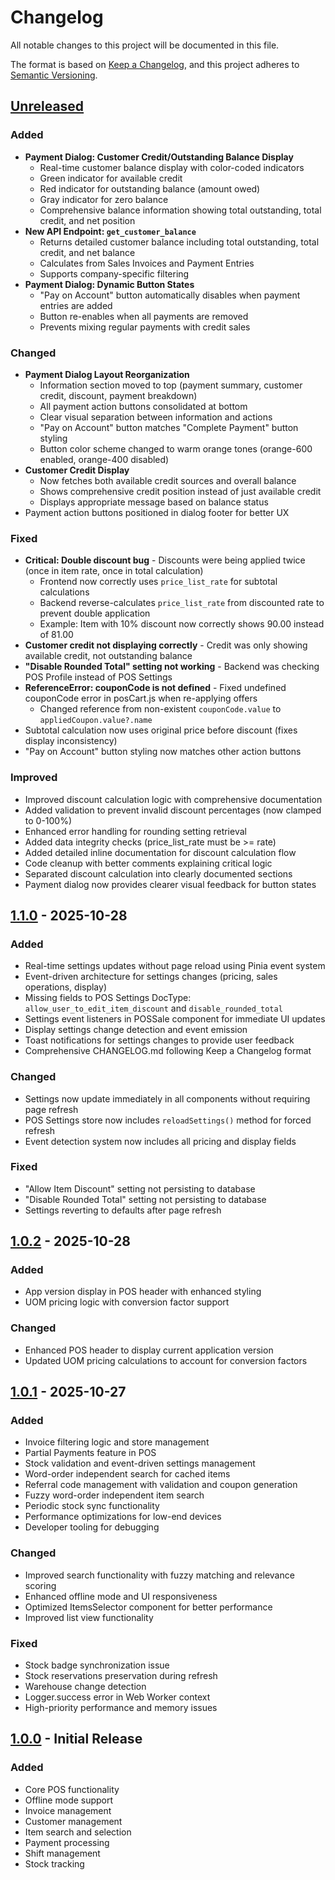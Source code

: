 # Changelog

All notable changes to this project will be documented in this file.

The format is based on [Keep a Changelog](https://keepachangelog.com/en/1.1.0/),
and this project adheres to [Semantic Versioning](https://semver.org/spec/v2.0.0.html).

## [Unreleased]

### Added
- **Payment Dialog: Customer Credit/Outstanding Balance Display**
  - Real-time customer balance display with color-coded indicators
  - Green indicator for available credit
  - Red indicator for outstanding balance (amount owed)
  - Gray indicator for zero balance
  - Comprehensive balance information showing total outstanding, total credit, and net position
- **New API Endpoint: `get_customer_balance`**
  - Returns detailed customer balance including total outstanding, total credit, and net balance
  - Calculates from Sales Invoices and Payment Entries
  - Supports company-specific filtering
- **Payment Dialog: Dynamic Button States**
  - "Pay on Account" button automatically disables when payment entries are added
  - Button re-enables when all payments are removed
  - Prevents mixing regular payments with credit sales

### Changed
- **Payment Dialog Layout Reorganization**
  - Information section moved to top (payment summary, customer credit, discount, payment breakdown)
  - All payment action buttons consolidated at bottom
  - Clear visual separation between information and actions
  - "Pay on Account" button matches "Complete Payment" button styling
  - Button color scheme changed to warm orange tones (orange-600 enabled, orange-400 disabled)
- **Customer Credit Display**
  - Now fetches both available credit sources and overall balance
  - Shows comprehensive credit position instead of just available credit
  - Displays appropriate message based on balance status
- Payment action buttons positioned in dialog footer for better UX

### Fixed
- **Critical: Double discount bug** - Discounts were being applied twice (once in item rate, once in total calculation)
  - Frontend now correctly uses `price_list_rate` for subtotal calculations
  - Backend reverse-calculates `price_list_rate` from discounted rate to prevent double application
  - Example: Item with 10% discount now correctly shows 90.00 instead of 81.00
- **Customer credit not displaying correctly** - Credit was only showing available credit, not outstanding balance
- **"Disable Rounded Total" setting not working** - Backend was checking POS Profile instead of POS Settings
- **ReferenceError: couponCode is not defined** - Fixed undefined couponCode error in posCart.js when re-applying offers
  - Changed reference from non-existent `couponCode.value` to `appliedCoupon.value?.name`
- Subtotal calculation now uses original price before discount (fixes display inconsistency)
- "Pay on Account" button styling now matches other action buttons

### Improved
- Improved discount calculation logic with comprehensive documentation
- Added validation to prevent invalid discount percentages (now clamped to 0-100%)
- Enhanced error handling for rounding setting retrieval
- Added data integrity checks (price_list_rate must be >= rate)
- Added detailed inline documentation for discount calculation flow
- Code cleanup with better comments explaining critical logic
- Separated discount calculation into clearly documented sections
- Payment dialog now provides clearer visual feedback for button states

## [1.1.0] - 2025-10-28

### Added
- Real-time settings updates without page reload using Pinia event system
- Event-driven architecture for settings changes (pricing, sales operations, display)
- Missing fields to POS Settings DocType: `allow_user_to_edit_item_discount` and `disable_rounded_total`
- Settings event listeners in POSSale component for immediate UI updates
- Display settings change detection and event emission
- Toast notifications for settings changes to provide user feedback
- Comprehensive CHANGELOG.md following Keep a Changelog format

### Changed
- Settings now update immediately in all components without requiring page refresh
- POS Settings store now includes `reloadSettings()` method for forced refresh
- Event detection system now includes all pricing and display fields

### Fixed
- "Allow Item Discount" setting not persisting to database
- "Disable Rounded Total" setting not persisting to database
- Settings reverting to defaults after page refresh

## [1.0.2] - 2025-10-28

### Added
- App version display in POS header with enhanced styling
- UOM pricing logic with conversion factor support

### Changed
- Enhanced POS header to display current application version
- Updated UOM pricing calculations to account for conversion factors

## [1.0.1] - 2025-10-27

### Added
- Invoice filtering logic and store management
- Partial Payments feature in POS
- Stock validation and event-driven settings management
- Word-order independent search for cached items
- Referral code management with validation and coupon generation
- Fuzzy word-order independent item search
- Periodic stock sync functionality
- Performance optimizations for low-end devices
- Developer tooling for debugging

### Changed
- Improved search functionality with fuzzy matching and relevance scoring
- Enhanced offline mode and UI responsiveness
- Optimized ItemsSelector component for better performance
- Improved list view functionality

### Fixed
- Stock badge synchronization issue
- Stock reservations preservation during refresh
- Warehouse change detection
- Logger.success error in Web Worker context
- High-priority performance and memory issues

## [1.0.0] - Initial Release

### Added
- Core POS functionality
- Offline mode support
- Invoice management
- Customer management
- Item search and selection
- Payment processing
- Shift management
- Stock tracking

[Unreleased]: https://github.com/yourusername/pos_next/compare/v1.1.0...HEAD
[1.1.0]: https://github.com/yourusername/pos_next/compare/v1.0.2...v1.1.0
[1.0.2]: https://github.com/yourusername/pos_next/compare/v1.0.1...v1.0.2
[1.0.1]: https://github.com/yourusername/pos_next/compare/v1.0.0...v1.0.1
[1.0.0]: https://github.com/yourusername/pos_next/releases/tag/v1.0.0
